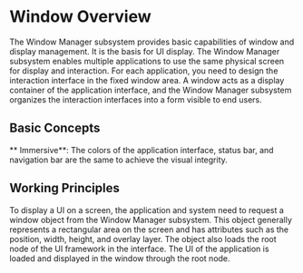 # Window Overview

The Window Manager subsystem provides basic capabilities of window and display management. It is the basis for UI display.
The Window Manager subsystem enables multiple applications to use the same physical screen for display and interaction. For each application, you need to design the interaction interface in the fixed window area. A window acts as a display container of the application interface, and the Window Manager subsystem organizes the interaction interfaces into a form visible to end users.

## Basic Concepts


** Immersive**: The colors of the application interface, status bar, and navigation bar are the same to achieve the visual integrity.

## Working Principles

To display a UI on a screen, the application and system need to request a window object from the Window Manager subsystem. This object generally represents a rectangular area on the screen and has attributes such as the position, width, height, and overlay layer. The object also loads the root node of the UI framework in the interface. The UI of the application is loaded and displayed in the window through the root node.
